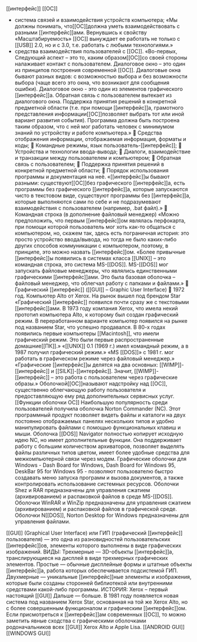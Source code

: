 [[интерфейс]] [[ОС]]
- система связей и взаимодействия устройств компьютера;
«Мы должны понимать, что[[ОС]]должна уметь взаимодействовать с разными [[интерфейс]]ами. Вернувшись к свойству «Масштабируемость» [[ОС]] вынуждает ее работать не только с [[USB]] 2.0, но и с 3.0, т.е. работать с любыми технологиями.»
- средства взаимодействия пользователей с [[ОС]].
«Во-первых,  Следующий аспект – это то, каким образом[[ОС]]со своей стороны налаживает контакт с пользователем. Диалоговое  окно – это один из принципов построения современной [[ОС]]. Диалоговые окна бывают разных видов: с возможностью выбора и без возможности выбора (чаще всего это окна, что возникают для сообщения ошибки). Диалоговое окно - это один из элементов графического [[интерфейс]]а. Обратная связь с пользователем вытекает из диалогового окна. Поддержка принятия решений в конкретной предметной области (т.е. при помощи [[интерфейс]]а, грамотного представления информации[[ОС]]позволяет выбрать тот или иной вариант развития события). Программа должна быть построена таким образом, что с ней мог работать человек с минимумом знаний по устройству и работе компьютера.»
	Средства отображения информации, отображаемая информация, форматы и коды;
	Командные режимы, язык пользователь-[[интерфейс]];
	Устройства и технологии ввода-вывода;
	Диалоги, взаимодействие и транзакции между пользователем и компьютером;
	Обратная связь с пользователем;
	Поддержка принятия решений в конкретной предметной области;
	Порядок использования программы и документация на неё.
«[[интерфейс]]ы бывают разными: существуют[[ОС]]без графического [[интерфейс]]а, есть программы без графического [[интерфейс]]а, которые запускаются чисто в  текстовом виде, существуют программы без [[интерфейс]]а, которые выполняются сами по себе и не подразумевают взаимодействия с пользователем (например, .bat файл).»
	Командная строка (в дополнение файловый менеджер)
«Можно предположить, что первым [[интерфейс]]ом являлась перфокарта, при помощи которой пользователь мог хоть как-то общаться с компьютером, но, скажем так, здесь есть пограничная история: это просто устройство ввода/вывода, но тогда не было каких-либо других способов коммуникации с компьютером, поэтому, в принципе, это можно назвать [[интерфейс]]ом.
«Более привычные [[интерфейс]]ы появились в системах класса [[UNIX]] – это командная строка, это система MS-[[DOS]]. MS-[[DOS]] мог запускать файловые менеджеры, что являлись единственными графическими [[интерфейс]]ами. Это была базовая оболочка – файловый менеджер, что облегчал работу с папками и файлами.»
	Графический [[интерфейс]] ([[GUI]] – Graphic User Interface)
	1972 год. Компьютер Alto от Xerox. На рынок вышел под брендом Star
«Графический [[интерфейс]] появился почти сразу же с текстовыми [[интерфейс]]ами. В 1973 году компания Xerox, что имела некий прототип компьютера Alto, к которому был создан графический режим. В переработанном варианте компьютер появился на рынке под названием Star, что успешно продавался. В 80-х годах появились первые компьютеры [[Macintosh]], что имели графический режим. Это были первые распространенные домашние[[ПК]].»
«[[UNIX]] 0.1 (1969 г.) имел командный режим, а в 1987 получил графический режим.»
«MS [[DOS]]» с 1981 г. мог работать в графическом режиме через файловый менеджер.» 
«Графические [[интерфейс]]ы делятся на два основных: [[WIMP]]-[[интерфейс]] и [[SILK]]-[[интерфейс]]. Значит, [[WIMP]]-[[интерфейс]] – это работа с пользователем через графические образы.»
Оболочкой[[ОС]]называют надстройку над [[ОС]], существенно облегчающую работу пользователя и предоставляющую ему ряд дополнительных сервисных услуг.
[[Функции оболочки ОС]]
Наибольшую популярность среди пользователей получила оболочка Norton Commander (NC). Этот программный продукт позволяет видеть файлы и каталоги на двух постоянно отображаемых панелях нескольких типов и удобно манипулировать файлами с помощью функциональных клавиш и мыши.
Оболочка [[DOS]] Navigator полностью копирует исходную идею NC, но имеет дополнительные функции. Она поддерживает работу с большим количеством архиваторов, позволяет выделять файлы различных типов цветом, имеет более удобные средства для межкомпьютерной связи через модем.
Графические оболочки для Windows - Dash Board for Windows, Dash Board for Windows 95, DeskBar 95 for Windows 95 - позволяют пользователю быстро создавать меню запуска программ и вызова документов, а также контролировать использование системных ресурсов.
Оболочки Shez и RAR предназначены для управления сжатием (архивированием) и распаковкой файлов в среде MS-[[DOS]]. Оболочки WinRAR и WinZiр предназначены для управления сжатием (архивированием) и распаковкой файлов в графической среде. Оболочки N[[DOS]], Norton Desktop for Windows предназначены для управления файлами.

[[GUI]] (Graphical User Interface) или ГИП (графический [[интерфейс]] пользователя) — это одна из разновидностей пользовательских [[интерфейс]]ов, элементы которого выполнены в виде графических изображений.
ВИДЫ:
Трехмерные — 3D-объекты [[интерфейс]]а, транслирующиеся на дисплей в виде трехмерных графических элементов.
Простые — обычные дисплейные формы и штатные объекты [[интерфейс]]а, работа которых обеспечивается подсистемой ГИП.
Двухмерные — уникальные [[интерфейс]]ные элементы и изображения, которые были созданы сторонней библиотекой или внутренними средствами какой-либо программы.
ИСТОРИЯ:
Xerox – первый настоящий [[GUI]]
Дальше — больше. В 1981 году появляется новая система под названием Xerox Star, основанная на той же Xerox Alto, но с более совершенным функционалом и графическим [[интерфейс]]ом. 
Если присмотреться к [[интерфейс]]ам современных [[ОС]], то можно заметить явные сходства с графическими оболочками родоначальников всех [[GUI]] Xerox Alto и Apple Lisa.
[[ANDROID GUI]]
[[WINDOWS GUI]]